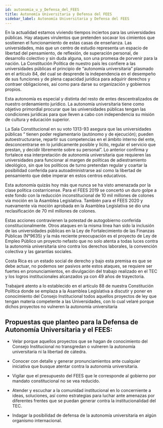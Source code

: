 ```yaml
---
id: autonomia_u_y_Defensa_del_FEES
title: Autonomía Universitaria y Defensa del FEES 
sidebar_label: Autonomía Universitaria y Defensa del FEES 
---
```

En la actualidad estamos viviendo tiempos inciertos para las universidades públicas. Hay ataques virulentos que pretenden socavar los cimientos que sostienen el funcionamiento de estas casas de enseñanza. Las universidades, más que un centro de estudio representa un espacio de libertad del pensamiento, de reflexión, de superación personal, de desarrollo colectivo y sin duda alguna, son una promesa de porvenir para la nación.
La Constitución Política de nuestro país les confiere a las universidades públicas el principio de “autonomía universitaria” plasmado en el artículo 84, del cual se desprende la independencia en el desempeño de sus funciones y de plena capacidad jurídica para adquirir derechos y contraer obligaciones, así como para darse su organización y gobiernos propios.

Esta autonomía es especial y distinta del resto de entes descentralizados de nuestro ordenamiento jurídico. La autonomía universitaria tiene como objetivo primordial procurar que las universidades públicas tengan las condiciones jurídicas para que lleven a cabo con independencia su misión de cultura y educación superior. 	 

La Sala Constitucional en su voto 1313-93 asegura que  las universidades públicas “ tienen poder reglamentario (autónomo y de ejecución); pueden autoestructurarse, repartir sus competencias en el ámbito interno del ente, desconcentrarse en lo jurídicamente posible y lícito, regular el servicio que prestan, y decidir libremente sobre su personal”. Lo anterior confirma y fortalece esa interpretación de autonomía universitaria que requieren las universidades para funcionar al margen de políticas de adiestramiento ideológico, sin que los políticos de turno pretendan regular y coartar la posibilidad conferida para autoadministrarse así como la libertad de pensamiento que debe imperar en estos centros educativos.

Esta autonomía quizás hoy más que nunca se ha visto amenazada por la clase política costarricense. Para el FEES 2019 se concertó un duro golpe a este fondo con la reducción inconstitucional de 10 mil millones de colones vía moción en la Asamblea Legislativa. También para el FEES  2020 y nuevamente vía moción aprobada en la Asamblea Legislativa se dio una reclasificación de 70 mil millones de colones. 

Estas acciones contravienen la potestad de autogobierno conferida constitucionalmente. Otros ataques en la misma línea han sido la inclusión de las universidades públicas en la Ley de Fortalecimiento de las Finanzas Públicas (N°9635) y la más reciente preocupación es el proyecto de Ley de Empleo Público un proyecto nefasto que no solo atenta a todas luces contra la autonomía universitaria sino contra los derechos laborales, la convención colectiva y las garantías sociales.

Costa Rica es un estado social de derecho y bajo esta premisa es que se debe actuar, no podemos ser pasivos ante estos ataques, se requiere ser fuertes en pronunciamientos, en divulgación del trabajo realizado en el TEC y los logros institucionales alcanzados ya con 49 años de trayectoria.     

Trabajaré atento a lo establecido en el artículo 88 de nuestra Constitución Política donde se emplaza a la Asamblea Legislativa a discutir y poner en conocimiento del Consejo Institucional todos aquellos proyectos de ley que tengan materia competente a las Universidades, con lo cual velaré porque dichos proyectos no vulneren la autonomía universitaria   

## Propuestas que planteo para la Defensa de Autonomía Universitaria y el FEES:
- Velar porque aquellos proyectos que se hagan de conocimiento del Consejo Institucional no transgredan o vulneren la autonomía universitaria ni la libertad de cátedra. 

- Conocer con detalle y generar pronunciamientos ante cualquier iniciativa que busque atentar contra la autonomía universitaria.

- Vigilar que el presupuesto del FEES que le corresponde al gobierno por mandato constitucional no se vea reducido.

- Atender y escuchar a la comunidad institucional en lo concerniente a ideas, soluciones, así como estrategias para luchar ante amenazas por diferentes frentes que se puedan generar contra la institucionalidad del TEC. 

- Indagar la posibilidad de defensa de la autonomía universitaria en algún organismo internacional.
